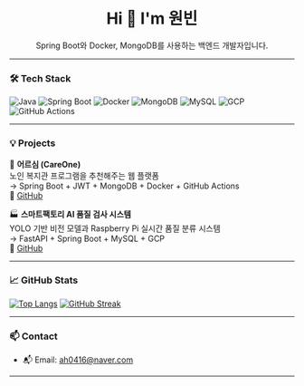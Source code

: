 <h1 align="center">Hi 👋 I'm 원빈</h1>
<p align="center">Spring Boot와 Docker, MongoDB를 사용하는 백엔드 개발자입니다.</p>

---

### 🛠️ Tech Stack
![Java](https://img.shields.io/badge/Java-007396?style=flat&logo=java&logoColor=white)
![Spring Boot](https://img.shields.io/badge/Spring%20Boot-6DB33F?style=flat&logo=spring-boot&logoColor=white)
![Docker](https://img.shields.io/badge/Docker-2496ED?style=flat&logo=docker&logoColor=white)
![MongoDB](https://img.shields.io/badge/MongoDB-47A248?style=flat&logo=mongodb&logoColor=white)
![MySQL](https://img.shields.io/badge/MySQL-4479A1?style=flat&logo=mysql&logoColor=white)
![GCP](https://img.shields.io/badge/Google%20Cloud-4285F4?style=flat&logo=google-cloud&logoColor=white)
![GitHub Actions](https://img.shields.io/badge/GitHub%20Actions-2088FF?style=flat&logo=githubactions&logoColor=white)

---

### 💡 Projects

🧓 **어르심 (CareOne)**  
노인 복지관 프로그램을 추천해주는 웹 플랫폼  
→ Spring Boot + JWT + MongoDB + Docker + GitHub Actions  
🔗 [GitHub](https://github.com/너의-리포지토리)

🏭 **스마트팩토리 AI 품질 검사 시스템**  
YOLO 기반 비전 모델과 Raspberry Pi 실시간 품질 분류 시스템  
→ FastAPI + Spring Boot + MySQL + GCP  
🔗 [GitHub](https://github.com/너의-리포지토리)

---

### 📈 GitHub Stats

[![Top Langs](https://github-readme-stats.vercel.app/api/top-langs/?username=wonbne&layout=compact)](https://github.com/anuraghazra/github-readme-stats)
[![GitHub Streak](https://github-readme-streak-stats.herokuapp.com?user=wonbne&theme=default)](https://git.io/streak-stats)

---

### 📫 Contact
- 📬 Email: ah0416@naver.com

---
